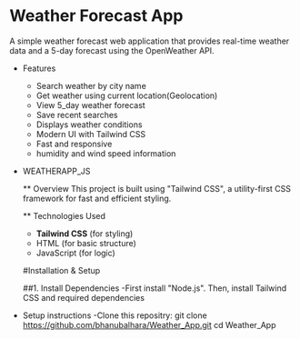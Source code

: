# Weather Forecast App

A simple weather forecast web application that provides real-time weather data and a 5-day forecast using the OpenWeather API.

- Features

  - Search weather by city name
  - Get weather using current location(Geolocation)
  - View 5_day weather forecast
  - Save recent searches
  - Displays weather conditions
  - Modern UI with Tailwind CSS
  - Fast and responsive
  - humidity and wind speed information

- WEATHERAPP_JS

  \*\* Overview
  This project is built using "Tailwind CSS", a utility-first CSS framework for fast and efficient styling.

  \*\* Technologies Used

  - **Tailwind CSS** (for styling)
  - HTML (for basic structure)
  - JavaScript (for logic)

  #Installation & Setup

  ##1. Install Dependencies
  -First install "Node.js". Then, install Tailwind CSS and required dependencies

- Setup instructions
  -Clone this repositry:
  git clone https://github.com/bhanubalhara/Weather_App.git
  cd Weather_App
